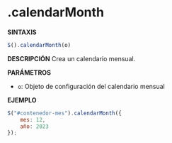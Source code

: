 # .calendarMonth

**SINTAXIS**
```javascript
S().calendarMonth(o)
```

**DESCRIPCIÓN**
Crea un calendario mensual.

**PARÁMETROS**
- `o`: Objeto de configuración del calendario mensual

**EJEMPLO**
```javascript
S("#contenedor-mes").calendarMonth({
    mes: 12,
    año: 2023
});
```